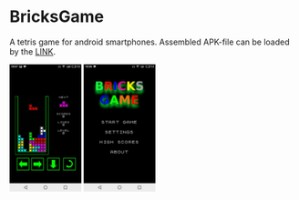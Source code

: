 # BricksGame
A tetris game for android smartphones.
Assembled APK-file can be loaded by the [LINK](https://github.com/PeterLaptik/BricksGame/releases/).

<img src="https://github.com/PeterLaptik/BricksGame/blob/master/screenshots/S90501-180754.jpg" height="25%" width="25%"> <img src="https://github.com/PeterLaptik/BricksGame/blob/master/screenshots/S90501-180659.jpg" height="25%" width="25%">

